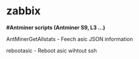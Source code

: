 # zabbix

**#Antminer scripts (Antminer S9, L3 ...)**

AntMinerGetAllstats - Feech asic JSON information

rebootasic - Reboot asic wihtout ssh
